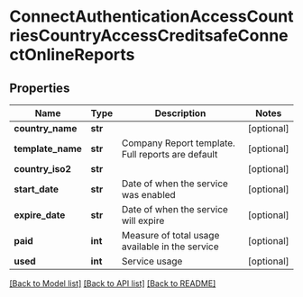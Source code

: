 # ConnectAuthenticationAccessCountriesCountryAccessCreditsafeConnectOnlineReports

## Properties
Name | Type | Description | Notes
------------ | ------------- | ------------- | -------------
**country_name** | **str** |  | [optional] 
**template_name** | **str** | Company Report template. Full reports are default | [optional] 
**country_iso2** | **str** |  | [optional] 
**start_date** | **str** | Date of when the service was enabled | [optional] 
**expire_date** | **str** | Date of when the service will expire | [optional] 
**paid** | **int** | Measure of total usage available in the service | [optional] 
**used** | **int** | Service usage | [optional] 

[[Back to Model list]](../README.md#documentation-for-models) [[Back to API list]](../README.md#documentation-for-api-endpoints) [[Back to README]](../README.md)

